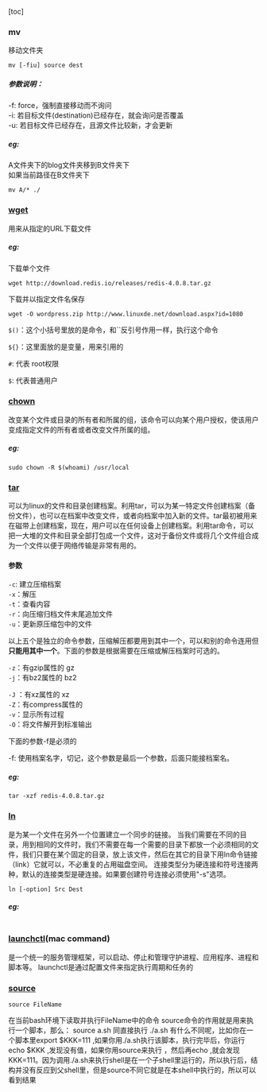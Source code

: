 [toc]


### mv

移动文件夹
```
mv [-fiu] source dest
```

##### 参数说明：<br>
-f: force，强制直接移动而不询问<br>
-i: 若目标文件(destination)已经存在，就会询问是否覆盖<br>
-u: 若目标文件已经存在，且源文件比较新，才会更新<br>

##### eg:<br>
 A文件夹下的blog文件夹移到B文件夹下<br>
如果当前路径在B文件夹下<br>
```
mv A/* ./
```

### [wget](http://man.linuxde.net/wget)

用来从指定的URL下载文件

##### eg:<br>
下载单个文件
```
wget http://download.redis.io/releases/redis-4.0.8.tar.gz
```

下载并以指定文件名保存
```
wget -O wordpress.zip http://www.linuxde.net/download.aspx?id=1080
```


`$()`：这个小括号里放的是命令，和``反引号作用一样，执行这个命令

`${}`：这里面放的是变量，用来引用的

`#`: 代表 root权限

`$`: 代表普通用户

### [chown](http://man.linuxde.net/chown)
改变某个文件或目录的所有者和所属的组，该命令可以向某个用户授权，使该用户变成指定文件的所有者或者改变文件所属的组。

##### eg:<br>
```
sudo chown -R $(whoami) /usr/local
```

### [tar](https://www.cnblogs.com/xiaochina/p/5801959.html)
可以为linux的文件和目录创建档案。利用tar，可以为某一特定文件创建档案（备份文件），也可以在档案中改变文件，或者向档案中加入新的文件。tar最初被用来在磁带上创建档案，现在，用户可以在任何设备上创建档案。利用tar命令，可以把一大堆的文件和目录全部打包成一个文件，这对于备份文件或将几个文件组合成为一个文件以便于网络传输是非常有用的。

#### 参数
`-c`: 建立压缩档案<br>
`-x`：解压<br>
`-t`：查看内容<br>
`-r`：向压缩归档文件末尾追加文件<br>
`-u`：更新原压缩包中的文件<br>

以上五个是独立的命令参数，压缩解压都要用到其中一个，可以和别的命令连用但**只能用其中一个**。下面的参数是根据需要在压缩或解压档案时可选的。

`-z`：有gzip属性的  gz<br>
`-j`：有bz2属性的   bz2<br>

`-J` ：有xz属性的   xz<br>
`-Z`：有compress属性的<br>
`-v`：显示所有过程<br>
`-O`：将文件解开到标准输出<br>

下面的参数-f是必须的

-f: 使用档案名字，切记，这个参数是最后一个参数，后面只能接档案名。

##### eg:<br>
```
tar -xzf redis-4.0.8.tar.gz
```

### [ln](http://man.linuxde.net/ln)
是为某一个文件在另外一个位置建立一个同步的链接。
当我们需要在不同的目录，用到相同的文件时，我们不需要在每一个需要的目录下都放一个必须相同的文件，我们只要在某个固定的目录，放上该文件，然后在其它的目录下用ln命令链接（link）它就可以，不必重复的占用磁盘空间。
连接类型分为硬连接和符号连接两种，默认的连接类型是硬连接。如果要创建符号连接必须使用"-s"选项。
```
ln [-option] Src Dest
```

##### eg:<br>
```ln -f /usr/local/Cellar/redis/3.0.4/homebrew.mxcl.redis.plist ~/Library/LaunchAgents/  
```

### [launchctl](https://www.jianshu.com/p/4addd9b455f2)(mac command)
是一个统一的服务管理框架，可以启动、停止和管理守护进程、应用程序、进程和脚本等。
launchctl是通过配置文件来指定执行周期和任务的


### [source](http://blog.csdn.net/violet_echo_0908/article/details/52056071)
```
source FileName
```

在当前bash环境下读取并执行FileName中的命令
source命令的作用就是用来执行一个脚本，那么：
source a.sh 同直接执行 ./a.sh 有什么不同呢，比如你在一个脚本里export $KKK=111 ,如果你用./a.sh执行该脚本，执行完毕后，你运行 echo $KKK ,发现没有值，如果你用source来执行 ，然后再echo ,就会发现KKK=111。因为调用./a.sh来执行shell是在一个子shell里运行的，所以执行后，结构并没有反应到父shell里，但是source不同它就是在本shell中执行的，所以可以看到结果
















